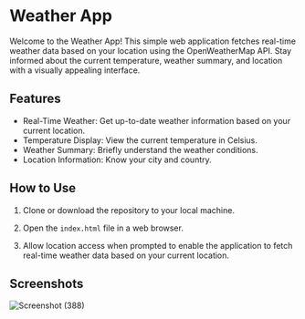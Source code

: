 # Weather App

Welcome to the Weather App! This simple web application fetches real-time weather data based on your location using the OpenWeatherMap API. Stay informed about the current temperature, weather summary, and location with a visually appealing interface.

## Features

- Real-Time Weather: Get up-to-date weather information based on your current location.
- Temperature Display: View the current temperature in Celsius.
- Weather Summary: Briefly understand the weather conditions.
- Location Information: Know your city and country.

## How to Use

1. Clone or download the repository to your local machine.

2. Open the `index.html` file in a web browser.

3. Allow location access when prompted to enable the application to fetch real-time weather data based on your current location.

## Screenshots

![Screenshot (388)](https://github.com/DeepikaA2004/web-application-for-weather-information-using-javascript/assets/110418508/4416bc6e-7992-46ae-9e38-72edb54ad85a)

